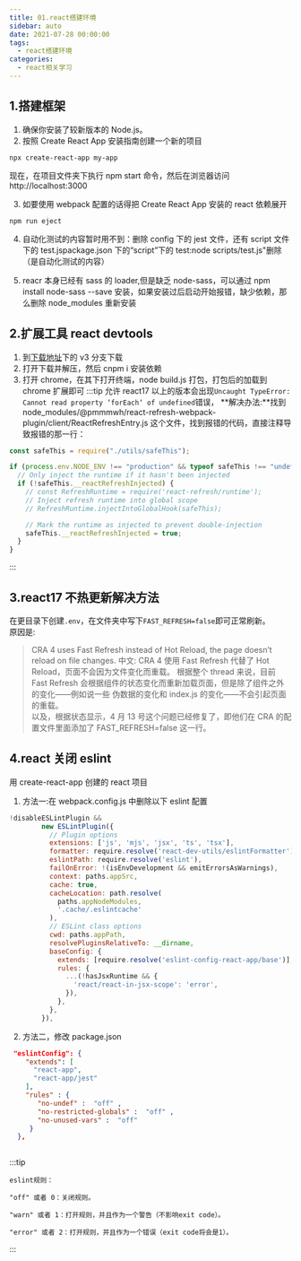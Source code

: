 ```yaml
---
title: 01.react搭建环境
sidebar: auto
date: 2021-07-28 00:00:00
tags:
  - react搭建环境
categories:
  - react相关学习
---
```


<!-- more -->

## 1.搭建框架

1. 确保你安装了较新版本的 Node.js。
2. 按照 Create React App 安装指南创建一个新的项目

```
npx create-react-app my-app
```

现在，在项目文件夹下执行 npm start 命令，然后在浏览器访问 http://localhost:3000

3. 如要使用 webpack 配置的话得把 Create React App 安装的 react 依赖展开

```
npm run eject
```

4. 自动化测试的内容暂时用不到：删除 config 下的 jest 文件，还有 script 文件下的 test.jspackage.json 下的“script”下的 test:node scripts/test.js"删除（是自动化测试的内容）

5. reacr 本身已经有 sass 的 loader,但是缺乏 node-sass，可以通过 npm install node-sass --save 安装，如果安装过后启动开始报错，缺少依赖，那么删除 node_modules 重新安装

## 2.扩展工具 react devtools

1. 到[下载地址](https://github.com/facebook/react-devtools)下的 v3 分支下载
2. 打开下载并解压，然后 cnpm i 安装依赖
3. 打开 chrome，在其下打开终端，node build.js 打包，打包后的加载到 chrome 扩展即可
   :::tip
   允许 react17 以上的版本会出现`Uncaught TypeError: Cannot read property ‘forEach‘ of undefined`错误，
   **解决办法:**找到 node_modules/@pmmmwh/react-refresh-webpack-plugin/client/ReactRefreshEntry.js 这个文件，找到报错的代码，直接注释导致报错的那一行：

```js
const safeThis = require("./utils/safeThis");

if (process.env.NODE_ENV !== "production" && typeof safeThis !== "undefined") {
  // Only inject the runtime if it hasn't been injected
  if (!safeThis.__reactRefreshInjected) {
    // const RefreshRuntime = require('react-refresh/runtime');
    // Inject refresh runtime into global scope
    // RefreshRuntime.injectIntoGlobalHook(safeThis);

    // Mark the runtime as injected to prevent double-injection
    safeThis.__reactRefreshInjected = true;
  }
}
```

:::

## 3.react17 不热更新解决方法

在更目录下创建`.env`，在文件夹中写下`FAST_REFRESH=false`即可正常刷新。</br>
原因是:

> CRA 4 uses Fast Refresh instead of Hot Reload, the page doesn’t reload on file changes.
> 中文:
> CRA 4 使用 Fast Refresh 代替了 Hot Reload，页面不会因为文件变化而重载。
> 根据整个 thread 来说，目前 Fast Refresh 会根据组件的状态变化而重新加载页面，但是除了组件之外的变化——例如说一些 伪数据的变化和 index.js 的变化——不会引起页面的重载。</br>
> 以及，根据状态显示，4 月 13 号这个问题已经修复了，即他们在 CRA 的配置文件里面添加了 FAST_REFRESH=false 这一行。

## 4.react 关闭 eslint

用 create-react-app 创建的 react 项目

1. 方法一:在 webpack.config.js 中删除以下 eslint 配置

```js
!disableESLintPlugin &&
        new ESLintPlugin({
          // Plugin options
          extensions: ['js', 'mjs', 'jsx', 'ts', 'tsx'],
          formatter: require.resolve('react-dev-utils/eslintFormatter'),
          eslintPath: require.resolve('eslint'),
          failOnError: !(isEnvDevelopment && emitErrorsAsWarnings),
          context: paths.appSrc,
          cache: true,
          cacheLocation: path.resolve(
            paths.appNodeModules,
            '.cache/.eslintcache'
          ),
          // ESLint class options
          cwd: paths.appPath,
          resolvePluginsRelativeTo: __dirname,
          baseConfig: {
            extends: [require.resolve('eslint-config-react-app/base')],
            rules: {
              ...(!hasJsxRuntime && {
                'react/react-in-jsx-scope': 'error',
              }),
            },
          },
        }),
```

2. 方法二，修改 package.json

```json
 "eslintConfig": {
    "extends": [
      "react-app",
      "react-app/jest"
    ],
    "rules" : {
       "no-undef" :  "off" ,
       "no-restricted-globals" :  "off" ,
       "no-unused-vars" :  "off"
     }
  },
     
```
:::tip
```
eslint规则：

"off" 或者 0：关闭规则。

"warn" 或者 1：打开规则，并且作为一个警告（不影响exit code）。

"error" 或者 2：打开规则，并且作为一个错误（exit code将会是1）。
```
:::
